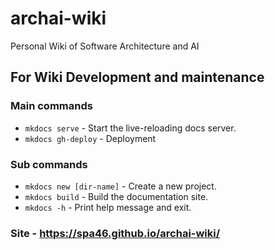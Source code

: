 # archai-wiki
Personal Wiki of Software Architecture and AI


## For Wiki Development and maintenance

### Main commands
* `mkdocs serve` - Start the live-reloading docs server.
* `mkdocs gh-deploy` - Deployment

### Sub commands
* `mkdocs new [dir-name]` - Create a new project.
* `mkdocs build` - Build the documentation site.
* `mkdocs -h` - Print help message and exit.

### Site - https://spa46.github.io/archai-wiki/

